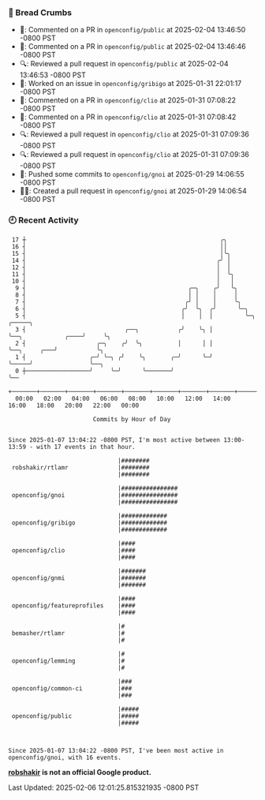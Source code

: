 ### 🍞 Bread Crumbs

 * 💬: Commented on a PR in  `openconfig/public` at 2025-02-04 13:46:50 -0800 PST
 * 💬: Commented on a PR in  `openconfig/public` at 2025-02-04 13:46:46 -0800 PST
 * 🔍: Reviewed a pull request in  `openconfig/public` at 2025-02-04 13:46:53 -0800 PST
 * 👀: Worked on an issue in `openconfig/gribigo` at 2025-01-31 22:01:17 -0800 PST
 * 💬: Commented on a PR in  `openconfig/clio` at 2025-01-31 07:08:22 -0800 PST
 * 💬: Commented on a PR in  `openconfig/clio` at 2025-01-31 07:08:42 -0800 PST
 * 🔍: Reviewed a pull request in  `openconfig/clio` at 2025-01-31 07:09:36 -0800 PST
 * 🔍: Reviewed a pull request in  `openconfig/clio` at 2025-01-31 07:09:36 -0800 PST
 * 🚢: Pushed some commits to `openconfig/gnoi` at 2025-01-29 14:06:55 -0800 PST
 * ✍🏼: Created a pull request in `openconfig/gnoi` at 2025-01-29 14:06:54 -0800 PST

### 🕘 Recent Activity
```
 17 ┼                                                       ╭╮
 16 ┤                                                       ││
 15 ┤                                                       │╰╮
 14 ┤                                                      ╭╯ │
 12 ┤                                                      │  │
 11 ┤                                                      │  ╰╮
 10 ┤                                                      │   │
  9 ┤                                              ╭─╮    ╭╯   ╰╮
  8 ┤                                              │ │    │     │
  7 ┤                                             ╭╯ │    │     ╰╮
  6 ┤                                            ╭╯  ╰╮  ╭╯      ╰─╮
  5 ┤                                            │    │  │         ╰─╮                    ╭─────╮
  3 ┤                            ╭──╮           ╭╯    ╰╮ │           ╰──╮            ╭────╯     ╰╮
  2 ┤                    ╭─╮    ╭╯  ╰╮          │      │ │              ╰──╮     ╭───╯           ╰╮
  1 ┤                  ╭─╯ ╰─╮ ╭╯    ╰╮       ╭─╯      ╰─╯                 ╰─────╯                ╰──╮
  0 ┼──────────────────╯     ╰─╯      ╰───────╯                                                      ╰──
    +───────+───────+───────+───────+───────+───────+───────+───────+───────+───────+───────+───────+────
  00:00   02:00   04:00   06:00   08:00   10:00   12:00   14:00   16:00   18:00   20:00   22:00   00:00   

						Commits by Hour of Day


Since 2025-01-07 13:04:22 -0800 PST, I'm most active between 13:00-13:59 - with 17 events in that hour.

```



```
                               |########
 robshakir/rtlamr              |########
                               |########

                               |################
 openconfig/gnoi               |################
                               |################

                               |#############
 openconfig/gribigo            |#############
                               |#############

                               |####
 openconfig/clio               |####
                               |####

                               |#######
 openconfig/gnmi               |#######
                               |#######

                               |####
 openconfig/featureprofiles    |####
                               |####

                               |#
 bemasher/rtlamr               |#
                               |#

                               |#
 openconfig/lemming            |#
                               |#

                               |###
 openconfig/common-ci          |###
                               |###

                               |#####
 openconfig/public             |#####
                               |#####



Since 2025-01-07 13:04:22 -0800 PST, I've been most active in openconfig/gnoi, with 16 events.

```
**[robshakir](mailto:robjs@google.com) is not an official Google product.**  


Last Updated: 2025-02-06 12:01:25.815321935 -0800 PST
